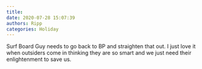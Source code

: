 ```yaml
---
title: 
date: 2020-07-28 15:07:39
authors: Ripp
categories: Holiday
---
```


 Surf Board Guy needs to go back to BP and straighten that out.  I just love it when outsiders come in thinking they are so smart and we just need their enlightenment to save us.